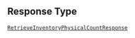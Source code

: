 ## Response Type

[`RetrieveInventoryPhysicalCountResponse`](../../doc/models/retrieve-inventory-physical-count-response.md)
